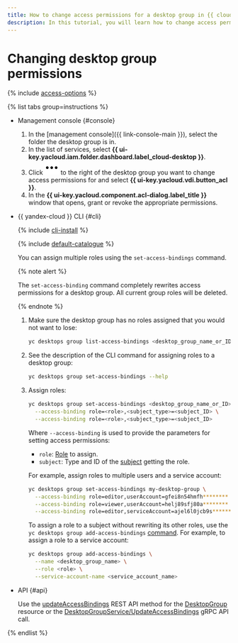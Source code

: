 ```yaml
---
title: How to change access permissions for a desktop group in {{ cloud-desktop-full-name }}
description: In this tutorial, you will learn how to change access permissions for a desktop group in {{ cloud-desktop-full-name }}.
---
```


# Changing desktop group permissions

{% include [access-options](../../../_includes/cloud-desktop/access-options.md) %}

{% list tabs group=instructions %}

- Management console {#console}

  1. In the [management console]({{ link-console-main }}), select the folder the desktop group is in.
  1. In the list of services, select **{{ ui-key.yacloud.iam.folder.dashboard.label_cloud-desktop }}**.
  1. Click ![image](../../../_assets/console-icons/ellipsis.svg) to the right of the desktop group you want to change access permissions for and select **{{ ui-key.yacloud.vdi.button_acl }}**.
  1. In the **{{ ui-key.yacloud.component.acl-dialog.label_title }}** window that opens, grant or revoke the appropriate permissions.

- {{ yandex-cloud }} CLI {#cli}

  {% include [cli-install](../../../_includes/cli-install.md) %}

  {% include [default-catalogue](../../../_includes/default-catalogue.md) %}

  You can assign multiple roles using the `set-access-bindings` command.

  {% note alert %}

  The `set-access-binding` command completely rewrites access permissions for a desktop group. All current group roles will be deleted.

  {% endnote %}

  1. Make sure the desktop group has no roles assigned that you would not want to lose:

     ```bash
     yc desktops group list-access-bindings <desktop_group_name_or_ID>
     ```

  1. See the description of the CLI command for assigning roles to a desktop group:

     ```bash
     yc desktops group set-access-bindings --help
     ```

  1. Assign roles:

      ```bash
      yc desktops group set-access-bindings <desktop_group_name_or_ID> \
        --access-binding role=<role>,<subject_type>=<subject_ID> \
        --access-binding role=<role>,<subject_type>=<subject_ID>
      ```

      Where `--access-binding` is used to provide the parameters for setting access permissions:

      * `role`: [Role](../../security/index.md#roles-list) to assign.
      * `subject`: Type and ID of the [subject](../../../iam/concepts/access-control/index.md#subject) getting the role.

      For example, assign roles to multiple users and a service account:

      ```bash
      yc desktops group set-access-bindings my-desktop-group \
        --access-binding role=editor,userAccount=gfei8n54hmfh******** \
        --access-binding role=viewer,userAccount=helj89sfj80a******** \
        --access-binding role=editor,serviceAccount=ajel6l0jcb9s********
      ```

      To assign a role to a subject without rewriting its other roles, use the `yc desktops group add-access-bindings` [command](../../../cli/cli-ref/desktops/cli-ref/group/add-access-bindings.md). For example, to assign a role to a service account:

      ```bash
      yc desktops group add-access-bindings \
        --name <desktop_group_name> \
        --role <role> \
        --service-account-name <service_account_name>
      ```

- API {#api}

  Use the [updateAccessBindings](../../api-ref/DesktopGroup/updateAccessBindings.md) REST API method for the [DesktopGroup](../../api-ref/DesktopGroup/index.md) resource or the [DesktopGroupService/UpdateAccessBindings](../../api-ref/grpc/DesktopGroup/updateAccessBindings.md) gRPC API call.

{% endlist %}
